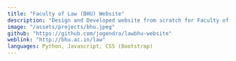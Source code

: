```yaml
---
title: "Faculty of Law (BHU) Website"
description: "Design and Developed website from scratch for Faculty of Law, Banaras Hindu University - http://bhu.ac.in/law"
image: "/assets/projects/bhu.jpeg"
github: "https://github.com/jogendra/lawbhu-website"
weblink: "http://bhu.ac.in/law"
languages: Python, Javascript, CSS (Bootstrap)
---
```

